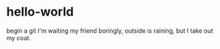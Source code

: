 # hello-world
begin a git
I'm waiting my friend boringly, outside is raining, but I take out my coat. 
